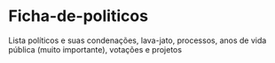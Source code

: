 # Ficha-de-politicos
Lista políticos e suas condenações, lava-jato, processos, anos de vida pública (muito importante), votações e projetos
